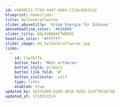 ```yaml
---
id: e9040511-774d-4d47-8469-111bc8563cb2
blueprint: homeslider
title: Balkonkraftwerke
slider_abovetitle: 'Grüne Energie für Zuhause'
aboveheadline_color: '#83AB00'
slider_title: BALKONKRAFTWERKE
headline_color: '#ffffff'
slider_image: 04_balkonkraftwerke.jpg
links:
  -
    id: ltpfb7fb
    button_text: 'Mehr erfahren'
    button_style: primary
    button_link_feld: '#'
    button_zielseite: _self
    type: links
    enabled: true
updated_by: 5637ed09-bb88-4616-9d5b-1e4f7652b74b
updated_at: 1710311514
---
```

